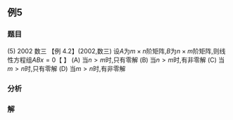## 例5
### 题目
(5) 2002 数三 
【例 4.2】(2002,数三) 设$A$为$m \times n$阶矩阵,$B$为$n \times m$阶矩阵,则线性方程组${ABx} = 0$【 】
(A) 当$n > m$时,只有零解 
(B) 当$n > m$时,有非零解
(C) 当$m > n$时,只有零解 
(D) 当$m > n$时,有非零解
### 分析

### 解